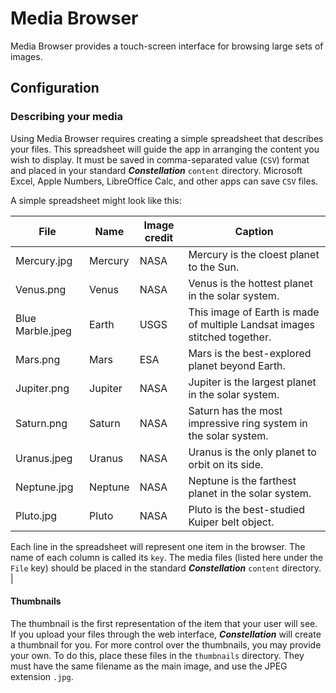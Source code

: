 # Media Browser
Media Browser provides a touch-screen interface for browsing large sets of images.

## Configuration

### Describing your media
Using Media Browser requires creating a simple spreadsheet that describes your files. This spreadsheet will guide the app in arranging the content you wish to display. It must be saved in comma-separated value (`CSV`) format and placed in your standard **_Constellation_** `content` directory. Microsoft Excel, Apple Numbers, LibreOffice Calc, and other apps can save `CSV` files.

A simple spreadsheet might look like this:

| File             | Name    | Image credit | Caption                                                                   |
|------------------|---------|--------------|---------------------------------------------------------------------------|
| Mercury.jpg      | Mercury | NASA         | Mercury is the cloest planet to the Sun.                                  |
| Venus.png        | Venus   | NASA         | Venus is the hottest planet in the solar system.                          |
| Blue Marble.jpeg | Earth   | USGS         | This image of Earth is made of multiple Landsat images stitched together. |
| Mars.png         | Mars    | ESA          | Mars is the best-explored planet beyond Earth.                            |
| Jupiter.png      | Jupiter | NASA         | Jupiter is the largest planet in the solar system.                        |
 | Saturn.png       | Saturn  | NASA         | Saturn has the most impressive ring system in the solar system.           |
| Uranus.jpeg      | Uranus  | NASA         | Uranus is the only planet to orbit on its side.                           |
| Neptune.jpg      | Neptune | NASA         | Neptune is the farthest planet in the solar system.                       |
 | Pluto.jpg        | Pluto   | NASA         | Pluto is the best-studied Kuiper belt object.                             |

Each line in the spreadsheet will represent one item in the browser. The name of each column is called its `key`. The media files (listed here under the `File` key) should be placed in the standard **_Constellation_** `content` directory.
                         |

#### Thumbnails
The thumbnail is the first representation of the item that your user will see. If you upload your files through the web interface, **_Constellation_** will create a thumbnail for you. For more control over the thumbnails, you may provide your own. To do this, place these files in the `thumbnails` directory. They must have the same filename as the main image, and use the JPEG extension `.jpg`.